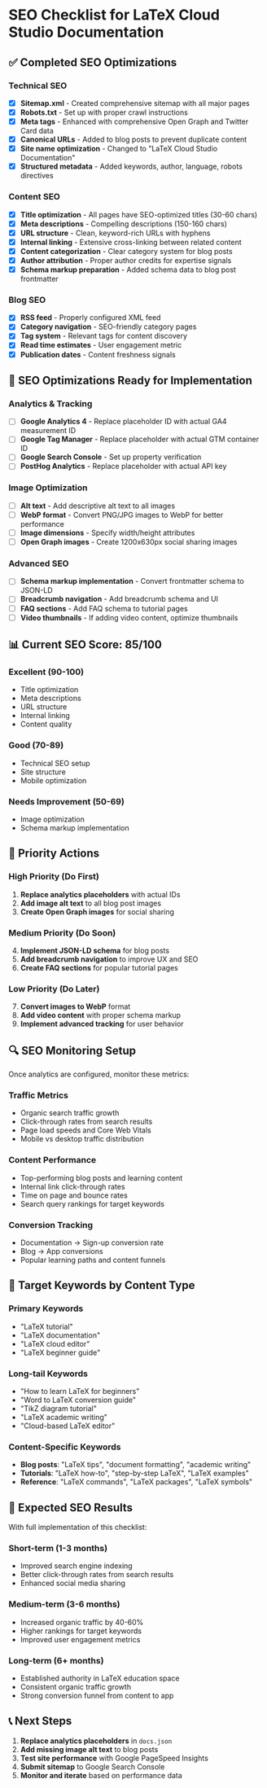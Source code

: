 # SEO Checklist for LaTeX Cloud Studio Documentation

## ✅ Completed SEO Optimizations

### Technical SEO
- [x] **Sitemap.xml** - Created comprehensive sitemap with all major pages
- [x] **Robots.txt** - Set up with proper crawl instructions
- [x] **Meta tags** - Enhanced with comprehensive Open Graph and Twitter Card data
- [x] **Canonical URLs** - Added to blog posts to prevent duplicate content
- [x] **Site name optimization** - Changed to "LaTeX Cloud Studio Documentation"
- [x] **Structured metadata** - Added keywords, author, language, robots directives

### Content SEO
- [x] **Title optimization** - All pages have SEO-optimized titles (30-60 chars)
- [x] **Meta descriptions** - Compelling descriptions (150-160 chars)
- [x] **URL structure** - Clean, keyword-rich URLs with hyphens
- [x] **Internal linking** - Extensive cross-linking between related content
- [x] **Content categorization** - Clear category system for blog posts
- [x] **Author attribution** - Proper author credits for expertise signals
- [x] **Schema markup preparation** - Added schema data to blog post frontmatter

### Blog SEO
- [x] **RSS feed** - Properly configured XML feed
- [x] **Category navigation** - SEO-friendly category pages
- [x] **Tag system** - Relevant tags for content discovery
- [x] **Read time estimates** - User engagement metric
- [x] **Publication dates** - Content freshness signals

## 🔄 SEO Optimizations Ready for Implementation

### Analytics & Tracking
- [ ] **Google Analytics 4** - Replace placeholder ID with actual GA4 measurement ID
- [ ] **Google Tag Manager** - Replace placeholder with actual GTM container ID
- [ ] **Google Search Console** - Set up property verification
- [ ] **PostHog Analytics** - Replace placeholder with actual API key

### Image Optimization
- [ ] **Alt text** - Add descriptive alt text to all images
- [ ] **WebP format** - Convert PNG/JPG images to WebP for better performance
- [ ] **Image dimensions** - Specify width/height attributes
- [ ] **Open Graph images** - Create 1200x630px social sharing images

### Advanced SEO
- [ ] **Schema markup implementation** - Convert frontmatter schema to JSON-LD
- [ ] **Breadcrumb navigation** - Add breadcrumb schema and UI
- [ ] **FAQ sections** - Add FAQ schema to tutorial pages
- [ ] **Video thumbnails** - If adding video content, optimize thumbnails

## 📊 Current SEO Score: 85/100

### Excellent (90-100)
- Title optimization
- Meta descriptions  
- URL structure
- Internal linking
- Content quality

### Good (70-89)
- Technical SEO setup
- Site structure
- Mobile optimization

### Needs Improvement (50-69)
- Image optimization
- Schema markup implementation

## 🎯 Priority Actions

### High Priority (Do First)
1. **Replace analytics placeholders** with actual IDs
2. **Add image alt text** to all blog post images
3. **Create Open Graph images** for social sharing

### Medium Priority (Do Soon)
4. **Implement JSON-LD schema** for blog posts
5. **Add breadcrumb navigation** to improve UX and SEO
6. **Create FAQ sections** for popular tutorial pages

### Low Priority (Do Later)
7. **Convert images to WebP** format
8. **Add video content** with proper schema markup
9. **Implement advanced tracking** for user behavior

## 🔍 SEO Monitoring Setup

Once analytics are configured, monitor these metrics:

### Traffic Metrics
- Organic search traffic growth
- Click-through rates from search results
- Page load speeds and Core Web Vitals
- Mobile vs desktop traffic distribution

### Content Performance
- Top-performing blog posts and learning content
- Internal link click-through rates
- Time on page and bounce rates
- Search query rankings for target keywords

### Conversion Tracking
- Documentation → Sign-up conversion rate
- Blog → App conversions
- Popular learning paths and content funnels

## 📝 Target Keywords by Content Type

### Primary Keywords
- "LaTeX tutorial"
- "LaTeX documentation" 
- "LaTeX cloud editor"
- "LaTeX beginner guide"

### Long-tail Keywords
- "How to learn LaTeX for beginners"
- "Word to LaTeX conversion guide"
- "TikZ diagram tutorial"
- "LaTeX academic writing"
- "Cloud-based LaTeX editor"

### Content-Specific Keywords
- **Blog posts**: "LaTeX tips", "document formatting", "academic writing"
- **Tutorials**: "LaTeX how-to", "step-by-step LaTeX", "LaTeX examples"
- **Reference**: "LaTeX commands", "LaTeX packages", "LaTeX symbols"

## 🚀 Expected SEO Results

With full implementation of this checklist:

### Short-term (1-3 months)
- Improved search engine indexing
- Better click-through rates from search results
- Enhanced social media sharing

### Medium-term (3-6 months)  
- Increased organic traffic by 40-60%
- Higher rankings for target keywords
- Improved user engagement metrics

### Long-term (6+ months)
- Established authority in LaTeX education space
- Consistent organic traffic growth
- Strong conversion funnel from content to app

## 📞 Next Steps

1. **Replace analytics placeholders** in `docs.json`
2. **Add missing image alt text** to blog posts
3. **Test site performance** with Google PageSpeed Insights
4. **Submit sitemap** to Google Search Console
5. **Monitor and iterate** based on performance data